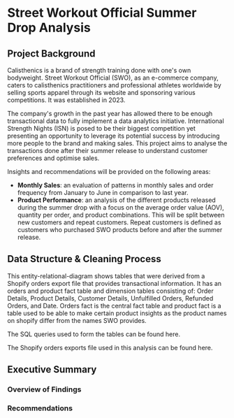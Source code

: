 # Street Workout Official Summer Drop Analysis

## Project Background
Calisthenics is a brand of strength training done with one's own bodyweight. Street Workout Official (SWO), as an e-commerce company, caters to calisthenics practitioners and professional athletes worldwide by selling sports apparel through its website and sponsoring various competitions. It was established in 2023. 

The company's growth in the past year has allowed there to be enough transactional data to fully implement a data analytics initiative. International Strength Nights (ISN) is posed to be their biggest competition yet presenting an opportunity to leverage its potential success by introducing more people to the brand and making sales. This project aims to analyse the transactions done after their summer release to understand customer preferences and optimise sales.

Insights and recommendations will be provided on the following areas:
- **Monthly Sales**: an evaluation of patterns in monthly sales and order frequency from January to June in comparison to last year.
- **Product Performance**: an analysis of the different products released during the summer drop with a focus on the average order value (AOV), quantity per order, and product combinations. This will be split between new customers and repeat customers. Repeat customers is defined as customers who purchased SWO products before and after the summer release.

## Data Structure & Cleaning Process
This entity-relational-diagram shows tables that were derived from a Shopify orders export file that provides transactional information. It has an orders and product fact table and dimension tables consisting of: Order Details, Product Details, Customer Details, Unfulfilled Orders, Refunded Orders, and Date. Orders fact is the central fact table and product fact is a table used to be able to make certain product insights as the product names on shopify differ from the names SWO provides. 

The SQL queries used to form the tables can be found here.

The Shopify orders exports file used in this analysis can be found here.


## Executive Summary

### Overview of Findings

### Recommendations

